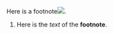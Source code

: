 <p>Here is a footnote<a class="duokan-footnote" href="#footnote"><img src="../Images/note.png"/></a>.</p>

<ol class="duokan-footnote-content">
<li class="duokan-footnote-item" id="footnote"><p>Here is the <em>text</em> of the <strong>footnote</strong>.</p></li>
</ol>